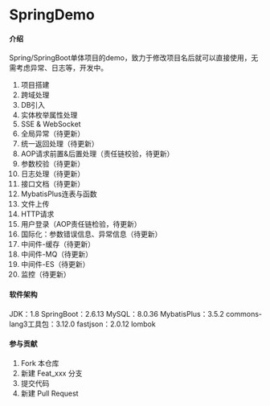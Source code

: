 # SpringDemo

#### 介绍

Spring/SpringBoot单体项目的demo，致力于修改项目名后就可以直接使用，无需考虑异常、日志等，开发中。
1. 项目搭建
2. 跨域处理
3. DB引入
4. 实体枚举属性处理
5. SSE & WebSocket
5. 全局异常（待更新）
6. 统一返回处理（待更新）
6. AOP请求前置&后置处理（责任链校验，待更新）
7. 参数校验（待更新）
7. 日志处理（待更新）
8. 接口文档（待更新）
9. MybatisPlus连表与函数
10. 文件上传
11. HTTP请求
12. 用户登录（AOP责任链检验，待更新）
13. 国际化：参数错误信息、异常信息（待更新）
12. 中间件-缓存（待更新） 
13. 中间件-MQ（待更新） 
14. 中间件-ES（待更新） 
15. 监控（待更新）

#### 软件架构

JDK：1.8
SpringBoot：2.6.13
MySQL：8.0.36
MybatisPlus：3.5.2
commons-lang3工具包：3.12.0
fastjson：2.0.12
lombok

#### 参与贡献

1.  Fork 本仓库
2.  新建 Feat_xxx 分支
3.  提交代码
4.  新建 Pull Request
